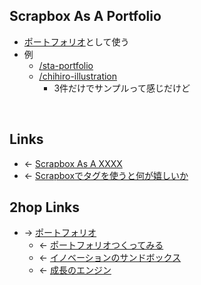 ## Scrapbox As A Portfolio
- [ポートフォリオ](ポートフォリオ.md)として使う
- 例
    - [/sta-portfolio](https://scrapbox.io/sta-portfolio)
    - [/chihiro-illustration](https://scrapbox.io/chihiro-illustration)
        - 3件だけでサンプルって感じだけど

<br>

## Links
- ← [Scrapbox As A XXXX](Scrapbox_As_A_XXXX.md)
- ← [Scrapboxでタグを使うと何が嬉しいか](Scrapboxでタグを使うと何が嬉しいか.md)

## 2hop Links
- → [ポートフォリオ](ポートフォリオ.md)
    - ← [ポートフォリオつくってみる](ポートフォリオつくってみる.md)
    - ← [イノベーションのサンドボックス](イノベーションのサンドボックス.md)
    - ← [成長のエンジン](成長のエンジン.md)
